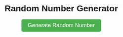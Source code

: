 <!DOCTYPE html>
<html lang="en">
<head>
<meta charset="UTF-8">
<meta name="viewport" content="width=device-width, initial-scale=1.0">
<title>Random Number Generator</title>
<style>
    body {
        font-family: Arial, sans-serif;
        text-align: center;
    }
    #random-number {
        font-size: 24px;
        margin-top: 20px;
    }
    #generate-btn {
        padding: 10px 20px;
        font-size: 18px;
        background-color: #4CAF50;
        color: white;
        border: none;
        border-radius: 5px;
        cursor: pointer;
    }
</style>
</head>
<body>

<h1>Random Number Generator</h1>
<button id="generate-btn">Generate Random Number</button>
<div id="random-number"></div>

<script>
document.getElementById('generate-btn').addEventListener('click', function() {
    var randomNumber = Math.floor(Math.random() * 100) + 1;
    document.getElementById('random-number').textContent = 'Random Number: ' + randomNumber;
});
</script>

</body>
</html>
